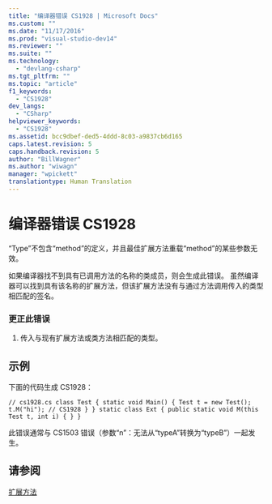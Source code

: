 ```yaml
---
title: "编译器错误 CS1928 | Microsoft Docs"
ms.custom: ""
ms.date: "11/17/2016"
ms.prod: "visual-studio-dev14"
ms.reviewer: ""
ms.suite: ""
ms.technology: 
  - "devlang-csharp"
ms.tgt_pltfrm: ""
ms.topic: "article"
f1_keywords: 
  - "CS1928"
dev_langs: 
  - "CSharp"
helpviewer_keywords: 
  - "CS1928"
ms.assetid: bcc9dbef-ded5-4ddd-8c03-a9837cb6d165
caps.latest.revision: 5
caps.handback.revision: 5
author: "BillWagner"
ms.author: "wiwagn"
manager: "wpickett"
translationtype: Human Translation
---
```

# 编译器错误 CS1928
“Type”不包含“method”的定义，并且最佳扩展方法重载“method”的某些参数无效。  
  
 如果编译器找不到具有已调用方法的名称的类成员，则会生成此错误。 虽然编译器可以找到具有该名称的扩展方法，但该扩展方法没有与通过方法调用传入的类型相匹配的签名。  
  
### 更正此错误  
  
1.  传入与现有扩展方法或类方法相匹配的类型。  
  
## 示例  
 下面的代码生成 CS1928：  
  
```  
// cs1928.cs class Test { static void Main() { Test t = new Test(); t.M("hi"); // CS1928 } } static class Ext { public static void M(this Test t, int i) { } }  
```  
  
 此错误通常与 CS1503 错误（参数“n”：无法从“typeA”转换为“typeB”）一起发生。  
  
## 请参阅  
 [扩展方法](../../csharp/programming-guide/classes-and-structs/extension-methods.md)